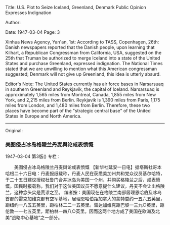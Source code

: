 Title: U.S. Plot to Seize Iceland, Greenland, Denmark Public Opinion Expresses Indignation

Author:

Date: 1947-03-04
Page: 3

Xinhua News Agency, Yan'an, 1st: According to TASS, Copenhagen, 26th: Danish newspapers reported that the Danish people, upon learning that Kilhart, a Republican Congressman from California, USA, suggested on the 25th that Truman be authorized to merge Iceland into a state of the United States and purchase Greenland, expressed indignation. The National Times stated that we are unwilling to mention what this American congressman suggested; Denmark will not give up Greenland, this idea is utterly absurd.

Editor's Note: The United States currently has air force bases in Narsarsuaq in southern Greenland and Reykjavik, the capital of Iceland. Narsarsuaq is approximately 1,565 miles from Montreal, Canada, 1,855 miles from New York, and 2,215 miles from Berlin. Reykjavik is 1,390 miles from Paris, 1,175 miles from London, and 1,480 miles from Berlin. Therefore, these two places have become part of the "strategic central base" of the United States in Europe and North America.



<hr /> 

Original: 


### 美图侵占冰岛格陵兰丹麦舆论咸表愤慨

1947-03-04
第3版()
专栏：

　　美图侵占冰岛格陵兰丹麦舆论咸表愤慨
    【新华社延安一日电】据塔斯社哥本哈根二十六日电：丹麦报纸载称，丹麦人民在获悉美加州共和党众议员基尔哈特，于二十五日建议授权杜鲁门合并冰岛为美国一个州，并购买格陵兰之后，咸表愤慨。国民时报载称，我们对于这位美国议员不愿意提什么建议，丹麦不会让出格陵兰，这种念头实是荒谬之至。
    编者按：美国现在在格陵兰南部居理恩哈伯及冰岛首都的雷克加维克都有空军基地，居理恩哈伯距加拿大的蒙特娄约一五六五英里，距纽约一八五五英里，距柏林二二一五英里。雷达加维克距巴黎一三九○英里，距伦敦一一七五英里，距柏林一四八○英里。因而这两个地方成了美国在欧洲及北美“战略中心基地”之一部分。
